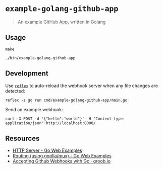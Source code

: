 # `example-golang-github-app`
> An example GitHub App, written in Golang

## Usage

```shell
make

./bin/example-golang-github-app
```

## Development

Use [`reflex`](https://github.com/cespare/reflex) to auto-reload the webhook server when any file changes are detected:

```shell
reflex -s go run cmd/example-golang-github-app/main.go
```

Send an example webhook:

```shell
curl -X POST -d '{"hello":"world"}' -H "Content-type: application/json" http://localhost:8000/
```

## Resources

- [HTTP Server - Go Web Examples](https://gowebexamples.com/http-server/)
- [Routing (using gorilla/mux) - Go Web Examples](https://gowebexamples.com/routes-using-gorilla-mux/)
- [Accepting Github Webhooks with Go · groob.io](https://groob.io/tutorial/go-github-webhook/)
